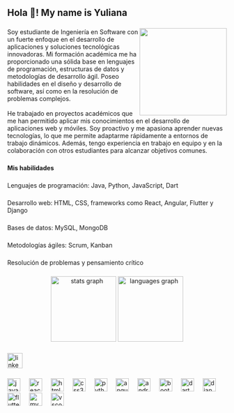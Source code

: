 <h2 align="left">Hola 👋! My name is Yuliana</h2>

###

<img align="right" height="200" src="https://i.pinimg.com/originals/9f/eb/6a/9feb6ae6ea5ee06371553d6398f1419b.gif"  />

###

<p align="left">Soy estudiante de Ingeniería en Software con un fuerte enfoque en el desarrollo de aplicaciones y soluciones tecnológicas innovadoras. Mi formación académica me ha proporcionado una sólida base en lenguajes de programación, estructuras de datos y metodologías de desarrollo ágil. Poseo habilidades en el diseño y desarrollo de software, así como en la resolución de problemas complejos.<br><br>He trabajado en proyectos académicos que me han permitido aplicar mis conocimientos en el desarrollo de aplicaciones web y móviles. Soy proactivo y me apasiona aprender nuevas tecnologías, lo que me permite adaptarme rápidamente a entornos de trabajo dinámicos. Además, tengo experiencia en trabajo en equipo y en la colaboración con otros estudiantes para alcanzar objetivos comunes.</p>

###

<h4 align="left">Mis habilidades</h4>

###

<p align="left">Lenguajes de programación: Java, Python, JavaScript, Dart</p>

###

<p align="left">Desarrollo web: HTML, CSS, frameworks como React, Angular, Flutter y Django</p>

###

<p align="left">Bases de datos: MySQL, MongoDB</p>

###

<p align="left">Metodologías ágiles: Scrum, Kanban <p>

###

<p align="left">Resolución de problemas y pensamiento crítico</p>

###

<div align="center">
  <img src="https://github-readme-stats.vercel.app/api?username=Yuliana34&hide_title=false&hide_rank=false&show_icons=true&include_all_commits=true&count_private=true&disable_animations=false&theme=dracula&locale=en&hide_border=false" height="150" alt="stats graph"  />
  <img src="https://github-readme-stats.vercel.app/api/top-langs?username=Yuliana34&locale=en&hide_title=false&layout=compact&card_width=320&langs_count=5&theme=dracula&hide_border=false" height="150" alt="languages graph"  />
</div>

###

<div align="left">
  <a href="https://www.linkedin.com/in/yuliana-montenegro-0677b3264/" target="_blank">
    <img src="https://img.shields.io/static/v1?message=LinkedIn&logo=linkedin&label=&color=0077B5&logoColor=white&labelColor=&style=for-the-badge" height="35" alt="linkedin logo"  />
  </a>
</div>

###

<div align="left">
  <img src="https://cdn.jsdelivr.net/gh/devicons/devicon/icons/javascript/javascript-original.svg" height="30" alt="javascript logo"  />
  <img width="12" />
  <img src="https://cdn.jsdelivr.net/gh/devicons/devicon/icons/react/react-original.svg" height="30" alt="react logo"  />
  <img width="12" />
  <img src="https://cdn.jsdelivr.net/gh/devicons/devicon/icons/html5/html5-original.svg" height="30" alt="html5 logo"  />
  <img width="12" />
  <img src="https://cdn.jsdelivr.net/gh/devicons/devicon/icons/css3/css3-original.svg" height="30" alt="css3 logo"  />
  <img width="12" />
  <img src="https://cdn.jsdelivr.net/gh/devicons/devicon/icons/python/python-original.svg" height="30" alt="python logo"  />
  <img width="12" />
  <img src="https://cdn.jsdelivr.net/gh/devicons/devicon/icons/angularjs/angularjs-original.svg" height="30" alt="angularjs logo"  />
  <img width="12" />
  <img src="https://cdn.jsdelivr.net/gh/devicons/devicon/icons/androidstudio/androidstudio-original.svg" height="30" alt="androidstudio logo"  />
  <img width="12" />
  <img src="https://cdn.jsdelivr.net/gh/devicons/devicon/icons/bootstrap/bootstrap-original.svg" height="30" alt="bootstrap logo"  />
  <img width="12" />
  <img src="https://cdn.jsdelivr.net/gh/devicons/devicon/icons/dart/dart-original.svg" height="30" alt="dart logo"  />
  <img width="12" />
  <img src="https://cdn.jsdelivr.net/gh/devicons/devicon/icons/django/django-plain.svg" height="30" alt="django logo"  />
  <img width="12" />
  <img src="https://cdn.jsdelivr.net/gh/devicons/devicon/icons/flutter/flutter-original.svg" height="30" alt="flutter logo"  />
  <img width="12" />
  <img src="https://cdn.jsdelivr.net/gh/devicons/devicon/icons/mysql/mysql-original.svg" height="30" alt="mysql logo"  />
  <img width="12" />
  <img src="https://cdn.jsdelivr.net/gh/devicons/devicon/icons/vscode/vscode-original.svg" height="30" alt="vscode logo"  />
</div>


